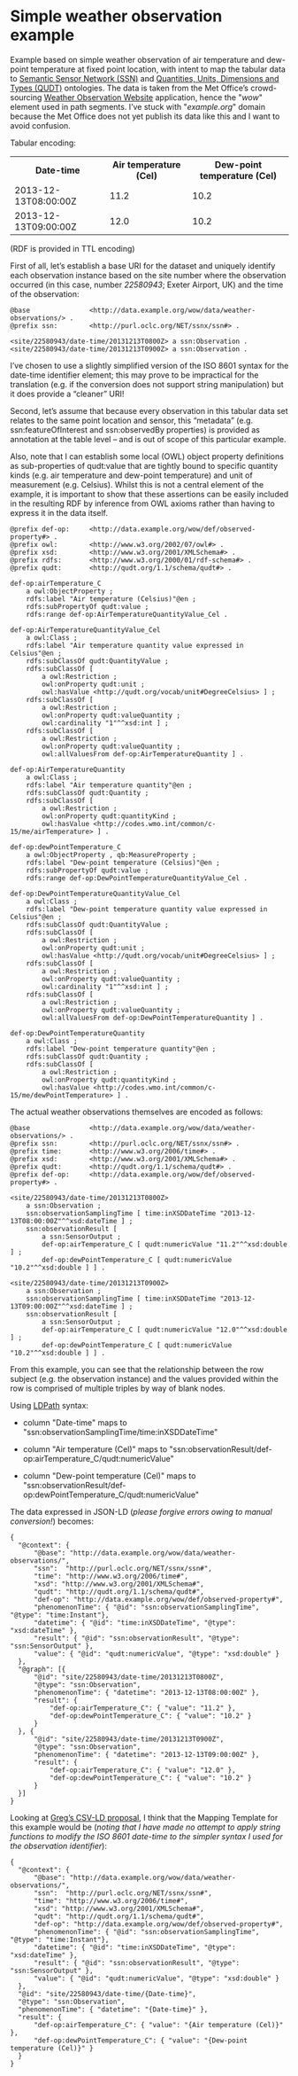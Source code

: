 # Simple weather observation example

Example based on simple weather observation of air temperature and dew-point temperature at 
fixed point location, with intent to map the tabular data to [Semantic Sensor Network (SSN)][ssn] 
and [Quantities, Units, Dimensions and Types (QUDT)][qudt] ontologies. The data is taken from 
the Met Office’s crowd-sourcing [Weather Observation Website][wow] application, hence the "_wow_" 
element used in path segments. I’ve stuck with "_example.org_" domain because the Met Office does 
not yet publish its data like this and I want to avoid confusion.

  [ssn]: http://www.w3.org/2005/Incubator/ssn/ssnx/ssn
  [qudt]: http://qudt.org
  [wow]: http://wow.metoffice.gov.uk
 
Tabular encoding:
 
<table>
  <tr><th>Date-time</th><th>Air temperature (Cel)</th><th>Dew-point temperature (Cel)</th></tr>
  <tr><td>2013-12-13T08:00:00Z</td><td>11.2</td><td>10.2</td></tr>                
  <tr><td>2013-12-13T09:00:00Z</td><td>12.0</td><td>10.2</td></tr>
</table>
 
(RDF is provided in TTL encoding)
 
First of all, let’s establish a base URI for the dataset and uniquely identify each observation 
instance based on the site number where the observation occurred (in this case, number _22580943_; 
Exeter Airport, UK) and the time of the observation:
 
    @base               <http://data.example.org/wow/data/weather-observations/> .
    @prefix ssn:        <http://purl.oclc.org/NET/ssnx/ssn#> .
     
    <site/22580943/date-time/20131213T0800Z> a ssn:Observation .
    <site/22580943/date-time/20131213T0900Z> a ssn:Observation .
     
I’ve chosen to use a slightly simplified version of the ISO 8601 syntax for the date-time 
identifier element; this may prove to be impractical for the translation (e.g. if the conversion 
does not support string manipulation) but it does provide a “cleaner” URI!
 
Second, let’s assume that because every observation in this tabular data set relates to the same 
point location and sensor, this “metadata” (e.g. ssn:featureOfInterest and ssn:observedBy properties) 
is provided as annotation at the table level – and is out of scope of this particular example.
 
Also, note that I can establish some local (OWL) object property definitions as sub-properties of 
qudt:value that are tightly bound to specific quantity kinds (e.g. air temperature and dew-point 
temperature) and unit of measurement (e.g. Celsius). Whilst this is not a central element of the 
example, it is important to show that these assertions can be easily included in the resulting RDF 
by inference from OWL axioms rather than having to express it in the data itself.
 
    @prefix def-op:     <http://data.example.org/wow/def/observed-property#> .
    @prefix owl:        <http://www.w3.org/2002/07/owl#> .
    @prefix xsd:        <http://www.w3.org/2001/XMLSchema#> . 
    @prefix rdfs:       <http://www.w3.org/2000/01/rdf-schema#> .
    @prefix qudt:       <http://qudt.org/1.1/schema/qudt#> .
     
    def-op:airTemperature_C
        a owl:ObjectProperty ;
        rdfs:label "Air temperature (Celsius)"@en ;
        rdfs:subPropertyOf qudt:value ;
        rdfs:range def-op:AirTemperatureQuantityValue_Cel .
     
    def-op:AirTemperatureQuantityValue_Cel
        a owl:Class ;
        rdfs:label "Air temperature quantity value expressed in Celsius"@en ;
        rdfs:subClassOf qudt:QuantityValue ;
        rdfs:subClassOf [
            a owl:Restriction ;
            owl:onProperty qudt:unit ;
            owl:hasValue <http://qudt.org/vocab/unit#DegreeCelsius> ] ;
        rdfs:subClassOf [ 
            a owl:Restriction ;
            owl:onProperty qudt:valueQuantity ;
            owl:cardinality "1"^^xsd:int ] ;
        rdfs:subClassOf [ 
            a owl:Restriction ;
            owl:onProperty qudt:valueQuantity ;
            owl:allValuesFrom def-op:AirTemperatureQuantity ] . 
     
    def-op:AirTemperatureQuantity
        a owl:Class ;
        rdfs:label "Air temperature quantity"@en ;
        rdfs:subClassOf qudt:Quantity ;
        rdfs:subClassOf [
            a owl:Restriction ;
            owl:onProperty qudt:quantityKind ;
            owl:hasValue <http://codes.wmo.int/common/c-15/me/airTemperature> ] .  
     
    def-op:dewPointTemperature_C
        a owl:ObjectProperty , qb:MeasureProperty ;
        rdfs:label "Dew-point temperature (Celsius)"@en ;
        rdfs:subPropertyOf qudt:value ;
        rdfs:range def-op:DewPointTemperatureQuantityValue_Cel .
         
    def-op:DewPointTemperatureQuantityValue_Cel
        a owl:Class ;
        rdfs:label "Dew-point temperature quantity value expressed in Celsius"@en ;
        rdfs:subClassOf qudt:QuantityValue ;
        rdfs:subClassOf [ 
            a owl:Restriction ;
            owl:onProperty qudt:unit ;
            owl:hasValue <http://qudt.org/vocab/unit#DegreeCelsius> ] ;
        rdfs:subClassOf [ 
            a owl:Restriction ;
            owl:onProperty qudt:valueQuantity ;
            owl:cardinality "1"^^xsd:int ] ;
        rdfs:subClassOf [ 
            a owl:Restriction ;
            owl:onProperty qudt:valueQuantity ;
            owl:allValuesFrom def-op:DewPointTemperatureQuantity ] .
     
    def-op:DewPointTemperatureQuantity
        a owl:Class ;
        rdfs:label "Dew-point temperature quantity"@en ;
        rdfs:subClassOf qudt:Quantity ;
        rdfs:subClassOf [
            a owl:Restriction ;
            owl:onProperty qudt:quantityKind ;
            owl:hasValue <http://codes.wmo.int/common/c-15/me/dewPointTemperature> ] .
     
The actual weather observations themselves are encoded as follows:
 
    @base               <http://data.example.org/wow/data/weather-observations/> .
    @prefix ssn:        <http://purl.oclc.org/NET/ssnx/ssn#> .
    @prefix time:       <http://www.w3.org/2006/time#> .
    @prefix xsd:        <http://www.w3.org/2001/XMLSchema#> . 
    @prefix qudt:       <http://qudt.org/1.1/schema/qudt#> .
    @prefix def-op:     <http://data.example.org/wow/def/observed-property#> .
     
    <site/22580943/date-time/20131213T0800Z>
        a ssn:Observation ;
        ssn:observationSamplingTime [ time:inXSDDateTime "2013-12-13T08:00:00Z"^^xsd:dateTime ] ;
        ssn:observationResult [
            a ssn:SensorOutput ;
            def-op:airTemperature_C [ qudt:numericValue "11.2"^^xsd:double ] ;
            def-op:dewPointTemperature_C [ qudt:numericValue "10.2"^^xsd:double ] ] .
     
    <site/22580943/date-time/20131213T0900Z>
        a ssn:Observation ;
        ssn:observationSamplingTime [ time:inXSDDateTime "2013-12-13T09:00:00Z"^^xsd:dateTime ] ;
        ssn:observationResult [
            a ssn:SensorOutput ;
            def-op:airTemperature_C [ qudt:numericValue "12.0"^^xsd:double ] ;
            def-op:dewPointTemperature_C [ qudt:numericValue "10.2"^^xsd:double ] ] .
     
From this example, you can see that the relationship between the row subject (e.g. the observation 
instance) and the values provided within the row is comprised of multiple triples by way of blank nodes.
 
Using [LDPath][] syntax:
* column "Date-time" maps to "ssn:observationSamplingTime/time:inXSDDateTime"
* column "Air temperature (Cel)" maps to "ssn:observationResult/def-op:airTemperature_C/qudt:numericValue"
* column "Dew-point temperature (Cel)" maps to "ssn:observationResult/def-op:dewPointTemperature_C/qudt:numericValue"

  [LDPath]: http://marmotta.apache.org/ldpath/language.html 

The data expressed in JSON-LD (_please forgive errors owing to manual conversion!_) becomes:
 
    {
      "@context": {
          "@base": "http://data.example.org/wow/data/weather-observations/",
          "ssn":  "http://purl.oclc.org/NET/ssnx/ssn#",
          "time": "http://www.w3.org/2006/time#",
          "xsd": "http://www.w3.org/2001/XMLSchema#", 
          "qudt": "http://qudt.org/1.1/schema/qudt#",
          "def-op": "http://data.example.org/wow/def/observed-property#",
          "phenomenonTime": { "@id": "ssn:observationSamplingTime", "@type": "time:Instant"},
          "datetime": { "@id": "time:inXSDDateTime", "@type": "xsd:dateTime" },
          "result": { "@id": "ssn:observationResult", "@type": "ssn:SensorOutput" },
          "value": { "@id": "qudt:numericValue", "@type": "xsd:double" }
      },
      "@graph": [{
          "@id": "site/22580943/date-time/20131213T0800Z",
          "@type": "ssn:Observation",
          "phenomenonTime": { "datetime": "2013-12-13T08:00:00Z" },
          "result": {
              "def-op:airTemperature_C": { "value": "11.2" },
              "def-op:dewPointTemperature_C": { "value": "10.2" }
          }
      }, {
          "@id": "site/22580943/date-time/20131213T0900Z",
          "@type": "ssn:Observation",
          "phenomenonTime": { "datetime": "2013-12-13T09:00:00Z" },
          "result": {
              "def-op:airTemperature_C": { "value": "12.0" },
              "def-op:dewPointTemperature_C": { "value": "10.2" }
          }
      }]
    }
 
Looking at [Greg’s CSV-LD proposal][csv-ld], I think that the Mapping Template for this 
example would be (_noting that I have made no attempt to apply string functions to modify 
the ISO 8601 date-time to the simpler syntax I used for the observation identifier_):

  [csv-ld]: https://github.com/w3c/csvw/blob/gh-pages/csv-ld/CSV-LD.md
 
    {
      "@context": {
          "@base": "http://data.example.org/wow/data/weather-observations/",
          "ssn":  "http://purl.oclc.org/NET/ssnx/ssn#",
          "time": "http://www.w3.org/2006/time#",
          "xsd": "http://www.w3.org/2001/XMLSchema#", 
          "qudt": "http://qudt.org/1.1/schema/qudt#",
          "def-op": "http://data.example.org/wow/def/observed-property#",
          "phenomenonTime": { "@id": "ssn:observationSamplingTime", "@type": "time:Instant"},
          "datetime": { "@id": "time:inXSDDateTime", "@type": "xsd:dateTime" },
          "result": { "@id": "ssn:observationResult", "@type": "ssn:SensorOutput" },
          "value": { "@id": "qudt:numericValue", "@type": "xsd:double" }
      }, 
      "@id": "site/22580943/date-time/{Date-time}",
      "@type": "ssn:Observation",
      "phenomenonTime": { "datetime": "{Date-time}" },
      "result": {
          "def-op:airTemperature_C": { "value": "{Air temperature (Cel)}" },
          "def-op:dewPointTemperature_C": { "value": "{Dew-point temperature (Cel)}" }
      }
    }
